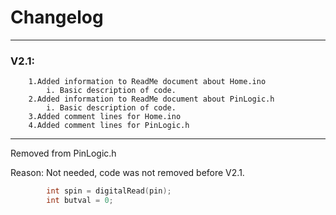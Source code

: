 # Changelog
---
### V2.1:
        1.Added information to ReadMe document about Home.ino
            i. Basic description of code. 
        2.Added information to ReadMe document about PinLogic.h 
            i. Basic description of code.
        3.Added comment lines for Home.ino
        4.Added comment lines for PinLogic.h 
---
Removed from PinLogic.h

Reason: Not needed, code was not removed before V2.1. 
```c++
        int spin = digitalRead(pin); 
        int butval = 0;       
```
       
